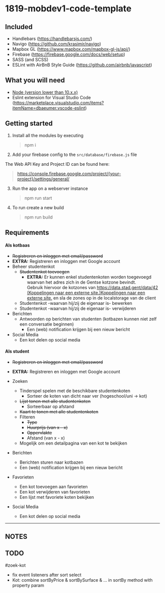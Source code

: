 # 1819-mobdev1-code-template

## Included

- Handlebars (https://handlebarsjs.com/)
- Navigo (https://github.com/krasimir/navigo)
- Mapbox GL (https://www.mapbox.com/mapbox-gl-js/api/)
- Firebase (https://firebase.google.com/docs/web/setup)
- SASS (and SCSS)
- ESLint with AirBnB Style Guide (https://github.com/airbnb/javascript)

## What you will need

- [Node (version lower than 10.x.x)](https://nodejs.org/en/download/releases/)
- Eslint extension for Visual Studio Code (https://marketplace.visualstudio.com/items?itemName=dbaeumer.vscode-eslint)

## Getting started

1. Install all the modules by executing

   > npm i

2. Add your firebase config to the `src/database/firebase.js` file

The Web API Key and Project ID can be found here:

> https://console.firebase.google.com/project/{your-project}/settings/general/

3. Run the app on a webserver instance

   > npm run start

4. To run create a new build
   > npm run build

## Requirements

#### Als kotbaas

- ~~Registreren en inloggen met email/password~~
- **EXTRA:** Registreren en inloggen met Google account
- Beheer studentenkot
  - ~~Studentenkot toevoegen~~
    - **EXTRA:** Er kunnen enkel studentenkoten worden toegevoegd waarvan het adres zich in de Gentse kotzone bevindt.  
      Gebruik hiervoor de kotzones van [https://data.stad.gent/data/42 (Koppelingen naar een externe site.)Koppelingen naar een externe site.](https://data.stad.gent/data/42) en sla de zones op in de localstorage van de client
  - Studentenkot -waarvan hij/zij de eigenaar is- bewerken
  - Studentenkot -waarvan hij/zij de eigenaar is- verwijderen
- Berichten
  - Antwoorden op berichten van studenten (kotbazen kunnen niet zelf een conversatie beginnen)
    - Een (web) notification krijgen bij een nieuw bericht
- Social Media
  - Een kot delen op social media

#### Als student

- ~~Registreren en inloggen met email/password~~
- **EXTRA:** Registreren en inloggen met Google account
- Zoeken

  - Tinderspel spelen met de beschikbare studentenkoten
    - Sorteer de koten van dicht naar ver (hogeschool/uni -> kot)
  - ~~Lijst tonen met alle studentenkoten~~
    - Sorteerbaar op afstand
  - ~~Kaart te tonen met alle studentenkoten~~
  - Filteren
    - ~~Type~~
    - ~~Huurprijs (van x - x)~~
    - ~~Oppervlakte~~
    - Afstand (van x - x)
  - Mogelijk om een detailpagina van een kot te bekijken

- Berichten
  - Berichten sturen naar kotbazen
  - Een (web) notification krijgen bij een nieuw bericht
- Favorieten
  - Een kot toevoegen aan favorieten
  - Een kot verwijderen van favorieten
  - Een lijst met favoriete koten bekijken
- Social Media
  - Een kot delen op social media

---

## NOTES

## TODO

#zoek-kot

- fix event listeners after sort select
- Kot: combine sortByPrice & sortBySurface & ... in sortBy method with property param
